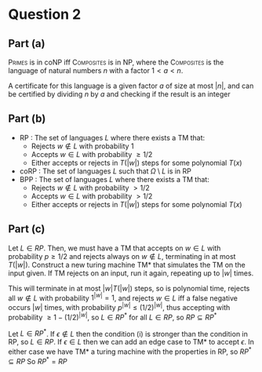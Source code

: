 # Question 2
## Part (a)
<span style="font-variant:small-caps;">Primes</span> is in coNP iff <span style="font-variant:small-caps;">Composites</span> is in NP, where the <span style="font-variant:small-caps;">Composites</span> is the language of natural numbers $n$ with a factor $1< a <n$.

A certificate for this language is a given factor $a$ of size at most $|n|$, and can be certified by dividing $n$ by $a$ and checking if the result is an integer

## Part (b)

- RP : The set of languages $L$ where there exists a TM that:
  - Rejects $w \notin L$ with probability $1$
  - Accepts $w \in L$ with probability $\geq1/2$
  - Either accepts or rejects in $T(|w|)$ steps for some polynomial $T(x)$
- coRP : The set of languages $L$ such that $\Omega \setminus L$ is in RP
- BPP : The set of languages $L$ where there exists a TM that:
  - Rejects $w \notin L$ with probability $>1/2$
  - Accepts $w \in L$ with probability $>1/2$
  - Either accepts or rejects in $T(|w|)$ steps for some polynomial $T(x)$

## Part (c)

Let $L \in RP$. Then, we must have a TM that accepts on $w \in L$ with probability $p \geq 1/2$ and rejects always on $w \notin L$, terminating in at most $T(|w|)$. Construct a new turing machine TM* that simulates the TM on the input given. If TM rejects on an input, run it again, repeating up to $|w|$ times. 

This will terminate in at most $|w|T(|w|)$ steps, so is polynomial time, rejects all $w \notin L$ with probability $1^{|w|}=1$, and rejects $w\in L$ iff a false negative occurs $|w|$ times, with probability $p^{|w|} \leq (1/2)^{|w|}$, thus accepting with probability $\geq 1 - (1/2)^{|w|}$, so $L \in RP^*$ for all $L\in RP$, so $RP\subseteq RP^*$

Let $L \in RP^*$. If $\epsilon \notin L$ then the condition (i) is stronger than the condition in RP, so $L\in RP$.
If $\epsilon \in L$ then we can add an edge case to TM* to accept $\epsilon$. In either case we have TM* a turing machine with the properties in RP, so $RP^* \subseteq RP$
So $RP^* = RP$